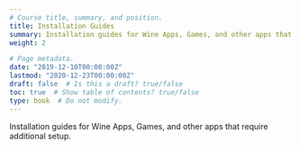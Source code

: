 ```yaml
---
# Course title, summary, and position.
title: Installation Guides
summary: Installation guides for Wine Apps, Games, and other apps that require additional setup.
weight: 2

# Page metadata.
date: "2019-12-10T00:00:00Z"
lastmod: "2020-12-23T00:00:00Z"
draft: false  # Is this a draft? true/false
toc: true  # Show table of contents? true/false
type: book  # Do not modify.
---
```


Installation guides for Wine Apps, Games, and other apps that require additional setup.
